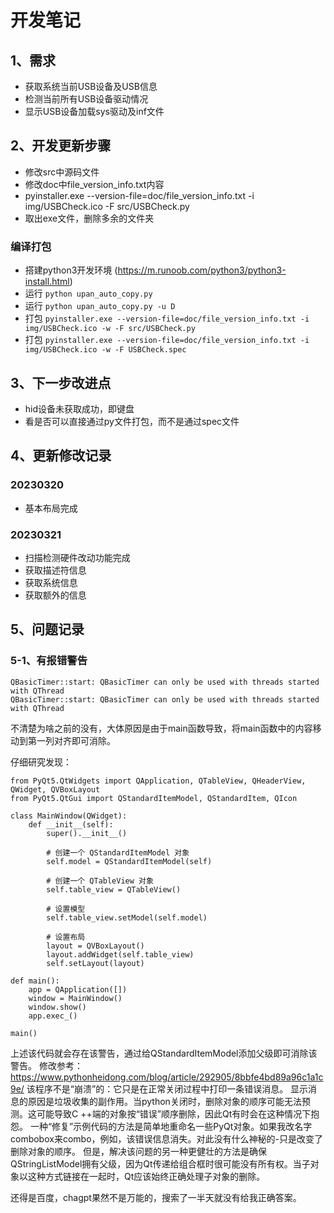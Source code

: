 # 开发笔记

## 1、需求
- 获取系统当前USB设备及USB信息
- 检测当前所有USB设备驱动情况
- 显示USB设备加载sys驱动及inf文件

## 2、开发更新步骤
- 修改src中源码文件
- 修改doc中file_version_info.txt内容
- pyinstaller.exe --version-file=doc/file_version_info.txt -i img/USBCheck.ico -F src/USBCheck.py
- 取出exe文件，删除多余的文件夹

### 编译打包
- 搭建python3开发环境 (https://m.runoob.com/python3/python3-install.html)
- 运行 `python upan_auto_copy.py`
- 运行 `python upan_auto_copy.py -u D`
- 打包 `pyinstaller.exe --version-file=doc/file_version_info.txt -i img/USBCheck.ico -w -F src/USBCheck.py`
- 打包 `pyinstaller.exe --version-file=doc/file_version_info.txt -i img/USBCheck.ico -w -F USBCheck.spec`

## 3、下一步改进点
- hid设备未获取成功，即键盘
- 看是否可以直接通过py文件打包，而不是通过spec文件

## 4、更新修改记录

### 20230320
- 基本布局完成

### 20230321
- 扫描检测硬件改动功能完成
- 获取描述符信息
- 获取系统信息
- 获取额外的信息

## 5、问题记录

### 5-1、有报错警告
```
QBasicTimer::start: QBasicTimer can only be used with threads started with QThread
QBasicTimer::start: QBasicTimer can only be used with threads started with QThread
```
不清楚为啥之前的没有，大体原因是由于main函数导致，将main函数中的内容移动到第一列对齐即可消除。

仔细研究发现：
```
from PyQt5.QtWidgets import QApplication, QTableView, QHeaderView, QWidget, QVBoxLayout
from PyQt5.QtGui import QStandardItemModel, QStandardItem, QIcon

class MainWindow(QWidget):
    def __init__(self):
        super().__init__()

        # 创建一个 QStandardItemModel 对象
        self.model = QStandardItemModel(self)

        # 创建一个 QTableView 对象
        self.table_view = QTableView()

        # 设置模型
        self.table_view.setModel(self.model)

        # 设置布局
        layout = QVBoxLayout()
        layout.addWidget(self.table_view)
        self.setLayout(layout)

def main():
    app = QApplication([])
    window = MainWindow()
    window.show()
    app.exec_()

main()
```
上述该代码就会存在该警告，通过给QStandardItemModel添加父级即可消除该警告。
修改参考：https://www.pythonheidong.com/blog/article/292905/8bbfe4bd89a96c1a1c9e/
该程序不是“崩溃”的：它只是在正常关闭过程中打印一条错误消息。
显示消息的原因是垃圾收集的副作用。当python关闭时，删除对象的顺序可能无法预测。这可能导致C ++端的对象按“错误”顺序删除，因此Qt有时会在这种情况下抱怨。
一种“修复”示例代码的方法是简单地重命名一些PyQt对象。如果我改名字combobox来combo，例如，该错误信息消失。对此没有什么神秘的-只是改变了删除对象的顺序。
但是，解决该问题的另一种更健壮的方法是确保QStringListModel拥有父级，因为Qt传递给组合框时很可能没有所有权。当子对象以这种方式链接在一起时，Qt应该始终正确处理子对象的删除。

还得是百度，chagpt果然不是万能的，搜索了一半天就没有给我正确答案。